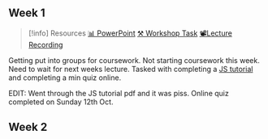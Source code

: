 ```table-of-contents

```

## Week 1

> [!info] Resources
> [📊 PowerPoint](DataEngineeringAndDatabases.pdf)
> [⚒️ Workshop Task](Resources/JavaScriptTutorial.pdf)
> [📽️Lecture Recording]()

Getting put into groups for coursework. Not starting coursework this week. Need to wait for next weeks lecture. Tasked with completing a [JS tutorial](Resources/JavaScriptTutorial.pdf) and completing a min quiz online.

EDIT: Went through the JS tutorial pdf and it was piss. Online quiz completed on Sunday 12th Oct.

## Week 2

